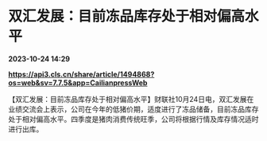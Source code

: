 # 双汇发展：目前冻品库存处于相对偏高水平

**2023-10-24 14:29**

**https://api3.cls.cn/share/article/1494868?os=web&sv=7.7.5&app=CailianpressWeb**

【双汇发展：目前冻品库存处于相对偏高水平】财联社10月24日电，双汇发展在业绩交流会上表示，公司在今年的低猪价期，适度进行了冻品储备，目前冻品库存处于相对偏高水平。四季度是猪肉消费传统旺季，公司将根据行情及库存情况适时进行出库。
